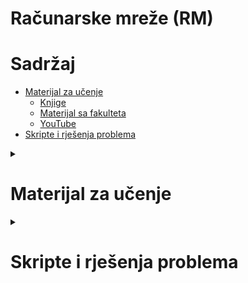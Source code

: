 # Računarske mreže (RM)

# Sadržaj
- [Materijal za učenje](#materijal-za-ucenje)
  - [Knjige](#knjige)
  - [Materijal sa fakulteta](#FET)
  - [YouTube](#youtube)
- [Skripte i rješenja problema](#skripte-i-rješenja-problema)

<details>

<summary><h1>Materijal za učenje</h1></summary>

# Materijal za učenje

## [Knjige](./Literatura/)
- [Computer Networks - Andrew S. Tanenbaum, 5th Edition](./Literatura/Computer Networks - 5th edition.pdf)
- [Computer Networks, a systems approach - Larry L. Peterson, 4th Edition](./Literatura/Computer Networks a systems approach - 4th edition.pdf)
- [Computer Networks, a systems approach - Larry L. Peterson, 5th Edition](./Literatura/Computer Networks a systems approach - 5th edition.pdf)
- [Computer Networks, a top down approach - James F. Kurose, 7th Edition](./Literatura/Computer Networking a top down approach - 7th edition.pdf)


## FET

### [Predavanja](./Predavanja)
Bilješke sa predavanja.

### [Prezentacije](./Prezentacije)
Profesorove prezentacije iz predmeta.

### [Vježbe](./Vjezbe)
Primjeri i fajlovi sa vježbi.
Također su dodane skripte koje u Cloonix-u naprave mrežu kakva treba biti kada se vježba pravilno odradi.


## YouTube

### DNS
- [DNS Explained in 100 Seconds](https://www.youtube.com/watch?v=UVR9lhUGAyU)
- [How a DNS Server (Domain Name System) works.](https://www.youtube.com/watch?v=mpQZVYPuDGU)
- [How DNS Works - Computerphile](https://www.youtube.com/watch?v=uOfonONtIuk)
- [What is DNS?](https://www.youtube.com/watch?v=NiQTs9DbtW4)

</details>


<details>

<summary><h1>Skripte i rješenja problema</h1></summary>

<details>
<summary><h2>Komande za otvoranje sniffera sa imenom<h2></summary>

Komanda (bash funkcija) `open_cloonix_pcap` koja se inače koristi na vježbama ima par nedostataka.
Kada se otvori jedan Wireshark, da bi se otvorio sljedeći mora se koristiti `CTRL + z`, `bg` i slično.
Dalje, teško je razlikovati Wireshark-e kada ih ima više otvorenih, u svim instancama naziv prozora je isti.

Zbog toga sam napravio naredne dvije funkcije koje možete dodati u svoj `~/.bashrc` i zatim koristiti.

Funkcija `open_pcap` radi na isti način kao i `open_cloonix_pcap`, ali popravlja navedene nedostatke.
Nije potrebno koristiti `CTRL + z` i slično, iako može tako izgledati zbog Wireshark outputa u terminalu.
Možete jednostavno odma pisati komande ili eventualno pomoću `CTRL + c` vratiti cursor ili pomoću `CTRL + l` očistiti ekran.
Na vrhu Wireshark prozora ce pisati ime sniffera za koji je on otvoren.
```bash
open_pcap ()
{
  pipe_path=/tmp
  sniffer=$(find /opt1/cloonix_data -name "*.pcap" | fzy)
  name=$(echo "$sniffer" | sed -e "s/.*\/\(.*\)\..*/\1/")
  pipe=$pipe_path/$name
  [ ! -f $pipe ] && mkfifo $pipe
  tail -f -c +0 "$sniffer" >> $pipe &
  wireshark-gtk -k -i $pipe &
}
```

Funkcija `open_sniffers` otvora sve sniffere koji su upaljeni od početka simulacije.
```bash
open_sniffers ()
{
  pipe_path=/tmp
  sniffers=$(find /opt1/cloonix_data -name "*.pcap")

  for s in $sniffers; do
    name=$(echo "$s" | sed -e "s/.*\/\(.*\)\..*/\1/")
    pipe=$pipe_path/$name
    [ ! -f $pipe ] && mkfifo $pipe
    tail -f -c +0 "$s" >> $pipe &
    wireshark-gtk -k -i $pipe &
  done
}
```

*Dodatna napomena*: \
Ako želite očistiti Wireshark output možete isključiti pa ponovo uključiti sniffer i ponovo upaliti Wireshark.

---
</details>


<details>
<summary><h2>Konfiguracija Cloonix KVM terminala</h2></summary>

Kolega **Irmel Haskić** je našao način da se poveća font u terminalu od KVM uređaja i napisao sljedeću skriptu:
<details>
<summary><h3>Skripta - Irmel Haskić</h3></summary>

``` bash
#!/bin/bash

cat > "$HOME/urxvt_font_setup" <<EOF
URxvt.font: xft:Monospace:size=14
URxvt.foreground: #eeeeec
URxvt.background: #300a24
EOF

if ! grep -q "cloonix_net()" "$HOME/.bashrc"; then
  cat << 'EOF' >> "$HOME/.bashrc"
cloonix_net() {
  xrdb -merge "$HOME/urxvt_font_setup"
  command cloonix_net "$@"
}
EOF
fi

source "$HOME/.bashrc"
```
</details>

Skripta radi ok, ali ima problema kada se `cloonix_net` pokreće pomoću skripti (npr. [routing.sh](./Vjezbe/v3/routing.sh)).

Slijedi **novije rješenje** koje sam smislio, a ako nekog zanima, nakon rješenja je objašnjenje zašto prvobitna skripta ne radi i kako i zašto radi novo rješenje.

Napisao sam skriptu [`setup_cloonix_conf.sh`](./setup_cloonix_conf.sh) koja radi sve što treba za novo rješenje.
Unutar skripte možete promijeniti naziv i path do fajla u koji želite pisati konfiguraciju.

<details>
<summary><h3>Novije rješenje</h3></summary>
<br>

Ovo rješenje čita konfiguracijske podatke iz fajla `~/.cloonix_conf`.
Potrebno je ove dvije linije koda unutar funkcije `cloonix_net` iz orginalne skripte upisati u fajl `~/.local/bin/cloonix_net` uz neke izmjene:
``` bash
xrdb -merge $HOME/.cloonix_conf
. /usr/local/bin/cloonix_net "$@"
```
Ovom fajlu je potrebno dati executable permisije pomoću `chmox +x ~/.local/bin/cloonix_net`.

Unutar fajla `.cloonix_conf` je potrebno dodati konfiguracijske podatke kao npr.:
```
urxvt.font: xft:Monospace:size=14
urxvt.foreground: #eeeeee
urxvt.background: #222222
```

Font se mijenja u formatu `xft:IME_FONTA:size=VELICINA`.
Ako želite neki drugi font, možete unutar KVM terminala izvrsiti komandu `fc-list` koja će ispisati instalirane fontove.
`foreground` je boja slova, a `background` je boja pozadine, u hex RGB formatu 
(prve dvije hex cifre su nivo crvene boje, druge dvije nivo zelene i zadnje dvije nivo plave boje).

Možete također napraviti providnu pozadinu pomoću rgba (red-green-blue-alpha) formata kao:
```
urxvt.font: xft:Monospace:size=14
urxvt.foreground: #eeeeee
urxvt.depth: 32
urxvt.background: rgba:0000/0000/2222/cccc
```

Prvi dio je ponovo za crvenu boju, drugi za zelenu, treći za plavu i četvrti dio predstavlja providnost gdje je `0000` skroz providno, a `ffff` nikako providno.
Potrebno je također dodati `depth` parametar.

---
</details>

<details>
<summary><h3>Opis novijeg rješenja</h3></summary>
<br>

Prvobitno rješenje ne radi zato jer bash skripte ne vide funkcije definisane u `~/.bashrc`.
Ovo se naivno može riješiti na dva načina.
Prvi je da se unutar svake skripte definise funkcija `cloonix_net` (copy-paste),
a drugi je da se unutar svake skripte source-a `~/.bashrc`.
Međutim, ovo bi morali uraditi za svaku skriptu, što je realno previše posla.

Rješenje koje sam smislio iskoristava način na koji bash traži executable fajlove.
Kada napišemo nesto u terminalu, bash pretražuje `$PATH` varijablu za lokacije gdje bi se taj fajl 
(npr. `ls` je executable fajl `/usr/bin/ls`) mogao nalaziti, i to prioritet imaju putanje koje su na početku PATH-a. 
Jedna od putanja u `$PATH` je `/home/$USER/.local/bin`. 
Ova putanja je lokalna (dio korisnikovih fajlova, ne utiče na cijeli sistem), unutar skrivene `.local` direktorije (tako da ne smeta) i najbitnije dio je `$PATH`-a od okruženja.

Dakle, ako unutar `/home/$USER/.local/bin` (naše putanje) napravimo executable fajl sa imenom `cloonix_net`, 
on će se izvrsiti prije "običnog" `cloonix_net`-a koji se nalazi u `/usr/local/bin/` jer se ta putanja nalazi posle naše u `$PATH`. 
Tako da možemo upravo to i uraditi tako što napravimo novi fajl `cloonix_net` u našoj putanji i dadnemo mu executable permisije pomoću `chmod` (ne radi bez permisija).

---
</details>

---
</details>

<details>

<summary><h2>Problem sa Cloonix-om - ne otvora se GUI</h2></summary>
<br>

Prije pokretanja Docker okruženja (`sudo start_container`) potrebno je izvršiti komandu `xhost local:$USER`.

---
</details>


<details>
<summary><h2>Skripta za instalaciju Cloonix-a izvan Docker okruženja</h2></summary>
<br>

**KORISNO SAMO ZA PRVE VJEŽBE**

[skripta](./cloonix_install.sh)

Za pokretanje skripte potrebno je izvršiti komandu `. ./cloonix_install.sh` (ili samo `./cloonix_install.sh` ako direktno skinete) u direktoriji u kojoj se nalazi skripta.
Skripta skine sve potrebne resurse, zatim ih odpakuje, instalira Cloonix, doda virtuelne mašine i apparmor profil.
Nakon što skripta uspješno završi ispisati će pokruku `Done`, nakon čega se ***izvan*** Docker okruženja (u *"običnom"* terminalu) pokrenuti Cloonix.

Cloonix se pokreće pomoću `cloonix_net nemo` i zatim `cloonix_gui nemo`.
Ako se pojavi poruka `Port: 45211 is in use` potrebno je izvršiti komandu `pkill cloonix-main-se`, nakon čega bi se Cloonix trebao moći pokrenuti pomoću prethodnih komandi.

Za deinstalaciju Cloonix-a potrebno je izvršiti sljedeće komande:
``` bash
sudo rm -rf /usr/bin/cloonix_*
sudo rm -rf /usr/libexec/cloonix
sudo rm -rf /var/lib/cloonix
```

**Napomena** \
Koristiti default virtuelnu mašinu (*bookworm*).

---
</details>
